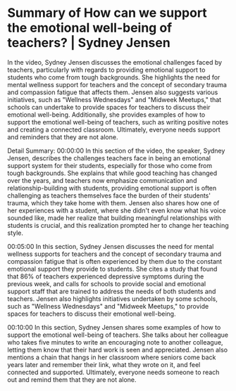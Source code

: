 # Summary of How can we support the emotional well-being of teachers? | Sydney Jensen

In the video, Sydney Jensen discusses the emotional challenges faced by teachers, particularly with regards to providing emotional support to students who come from tough backgrounds. She highlights the need for mental wellness support for teachers and the concept of secondary trauma and compassion fatigue that affects them. Jensen also suggests various initiatives, such as "Wellness Wednesdays" and "Midweek Meetups," that schools can undertake to provide spaces for teachers to discuss their emotional well-being. Additionally, she provides examples of how to support the emotional well-being of teachers, such as writing positive notes and creating a connected classroom. Ultimately, everyone needs support and reminders that they are not alone.

Detail Summary: 
00:00:00
In this section of the video, the speaker, Sydney Jensen, describes the challenges teachers face in being an emotional support system for their students, especially for those who come from tough backgrounds. She explains that while good teaching has changed over the years, and teachers now emphasize communication and relationship-building with students, providing emotional support is often challenging as teachers themselves face the burden of their students' trauma, which they take home with them. Jensen also shares how one of her experiences with a student, where she didn't even know what his voice sounded like, made her realize that building meaningful relationships with students is crucial, and this realization prompted her to change her teaching style.

00:05:00
In this section, Sydney Jensen discusses the need for mental wellness supports for teachers and the concept of secondary trauma and compassion fatigue that is often experienced by them due to the constant emotional support they provide to students. She cites a study that found that 86% of teachers experienced depressive symptoms during the previous week, and calls for schools to provide social and emotional support staff that are trained to address the needs of both students and teachers. Jensen also highlights initiatives undertaken by some schools, such as "Wellness Wednesdays" and "Midweek Meetups," to provide spaces for teachers to discuss their emotional well-being.

00:10:00
In this section, Sydney Jensen shares some examples of how to support the emotional well-being of teachers. She talks about her colleague who takes five minutes to write an encouraging note to another colleague, letting them know that their hard work is seen and appreciated. Jensen also mentions a chain that hangs in her classroom where seniors come back years later and remember their link, what they wrote on it, and feel connected and supported. Ultimately, everyone needs someone to reach out and remind them that they are not alone.

